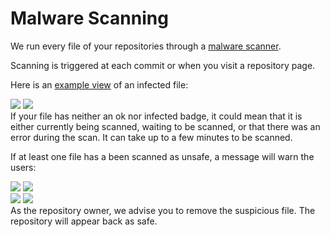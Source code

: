 # Malware Scanning

We run every file of your repositories through a [malware scanner](https://www.clamav.net/).

Scanning is triggered at each commit or when you visit a repository page.

Here is an [example view](https://huggingface.co/mcpotato/42-eicar-street/tree/main) of an infected file:

<div class="flex justify-center">
<img class="block dark:hidden" src="https://huggingface.co/datasets/huggingface/documentation-images/resolve/main/hub/eicar-hub-file-view.png"/>
<img class="hidden dark:block" src="https://huggingface.co/datasets/huggingface/documentation-images/resolve/main/hub/eicar-hub-file-view-dark.png"/>
</div>

<Tip>
If your file has neither an ok nor infected badge, it could mean that it is either currently being scanned, waiting to be scanned, or that there was an error during the scan. It can take up to a few minutes to be scanned.
</Tip>


If at least one file has a been scanned as unsafe, a message will warn the users:

<div class="flex justify-center">
<img class="block dark:hidden" src="https://huggingface.co/datasets/huggingface/documentation-images/resolve/main/hub/eicar-hub-model.png"/>
<img class="hidden dark:block" src="https://huggingface.co/datasets/huggingface/documentation-images/resolve/main/hub/eicar-hub-model-dark.png"/>
</div>
<div class="flex justify-center">
<img class="block dark:hidden" src="https://huggingface.co/datasets/huggingface/documentation-images/resolve/main/hub/eicar-hub-tree-view.png"/>
<img class="hidden dark:block" src="https://huggingface.co/datasets/huggingface/documentation-images/resolve/main/hub/eicar-hub-tree-view-dark.png"/>
</div>


<Tip>
As the repository owner, we advise you to remove the suspicious file. The repository will appear back as safe.  
</Tip>

